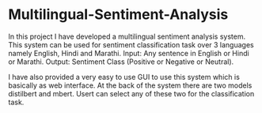 # Multilingual-Sentiment-Analysis

In this project I have developed a multilingual sentiment analysis system. This system can be used for sentiment classification task over 3 languages namely English, Hindi and Marathi.
Input: Any sentence in English or Hindi or Marathi.
Output: Sentiment Class (Positive or Negative or Neutral).

I have also provided a very easy to use GUI to use this system which is basically as web interface.
At the back of the system there are two models distilbert and mbert. Usert can select any of these two for the classification task.
